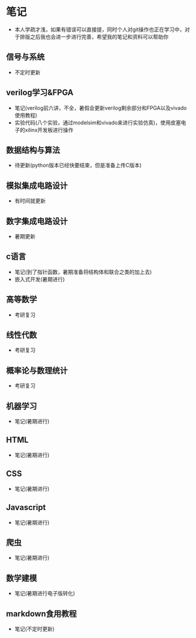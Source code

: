 # 笔记
- 本人学疏才浅，如果有错误可以直接提，同时个人对git操作也正在学习中，对于排版之后我也会进一步进行完善，希望我的笔记和资料可以帮助你
## 信号与系统
- 不定时更新
## verilog学习&FPGA
- 笔记(verilog前六讲，不全，暑假会更新verilog剩余部分和FPGA以及vivado使用教程)
- 实验代码(八个实验，通过modelsim和vivado来进行实验仿真)，使用皮塞电子的xilinx开发板进行操作
## 数据结构与算法
- 待更新(python版本已经快要结束，但是准备上传C版本)
## 模拟集成电路设计
- 有时间就更新
## 数字集成电路设计
- 暑期更新
## c语言
- 笔记(到了指针函数，暑期准备将结构体和联合之类的加上去)
- 嵌入式开发(暑期进行)
## 高等数学
- 考研复习
## 线性代数
- 考研复习
## 概率论与数理统计
- 考研复习
## 机器学习
- 笔记(暑期进行)
## HTML
- 笔记(暑期进行)
## CSS
- 笔记(暑期进行)
## Javascript
- 笔记(暑期进行)
## 爬虫
- 笔记(暑期进行)
## 数学建模
- 笔记(暑期进行电子版转化)
## markdown食用教程
- 笔记(不定时更新)

